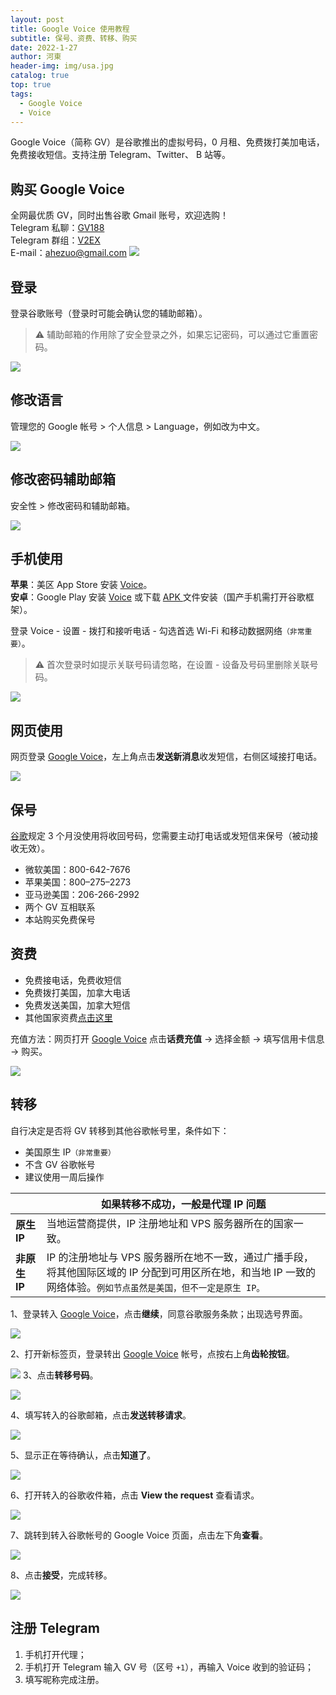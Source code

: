 ```yaml
---
layout: post
title: Google Voice 使用教程
subtitle: 保号、资费、转移、购买
date: 2022-1-27
author: 河東
header-img: img/usa.jpg
catalog: true
top: true
tags:
  - Google Voice
  - Voice
---
```


Google Voice（简称 GV）是谷歌推出的虚拟号码，0 月租、免费拨打美加电话，免费接收短信。支持注册 Telegram、Twitter、 B 站等。

## 购买 Google Voice
全网最优质 GV，同时出售谷歌 Gmail 账号，欢迎选购！\
Telegram 私聊：[GV188](https://t.me/GV188)\
Telegram 群组：[V2EX](https://t.me/V2EXPro)\
E-mail：<ahezuo@gmail.com>
![](https://i.imgur.com/UyZKAr1.png)


## 登录
登录谷歌账号（登录时可能会确认您的辅助邮箱）。

>⚠️ 辅助邮箱的作用除了安全登录之外，如果忘记密码，可以通过它重置密码。

![](https://i.imgur.com/cAWNsRj.png)

## 修改语言
管理您的 Google 帐号 > 个人信息 > Language，例如改为中文。

![](https://i.imgur.com/oMYAOmY.png)
## 修改密码辅助邮箱
安全性 > 修改密码和辅助邮箱。

![](https://i.imgur.com/dmWyVKU.png)




## 手机使用
**苹果**：美区 App Store 安装 [Voice](https://apps.apple.com/us/app/google-voice/id318698524)。\
**安卓**：Google Play 安装 [Voice](https://play.google.com/store/apps/details?id=com.google.android.apps.googlevoice&hl=zh&gl=US) 或下载 [APK ](https://apkpure.com/search?q=Google+Voice)文件安装（国产手机需打开谷歌框架）。

登录 Voice - 设置 - 拨打和接听电话 - 勾选首选 Wi-Fi 和移动数据网络`（非常重要）`。

>⚠️ 首次登录时如提示关联号码请忽略，在设置 - 设备及号码里删除关联号码。

![](https://i.imgur.com/TCY50ff.jpg)

## 网页使用
网页登录 [Google Voice](https://voice.google.com/)，左上角点击**发送新消息**收发短信，右侧区域接打电话。

![](https://i.imgur.com/IrB7dd5.png)

## 保号
[谷歌](https://support.google.com/voice/answer/9230450)规定 3 个月没使用将收回号码，您需要主动打电话或发短信来保号（被动接收无效）。

- 微软美国：800-642-7676
- 苹果美国：800–275–2273
- 亚马逊美国：206-266-2992
- 两个 GV 互相联系
- 本站购买免费保号
  
## 资费
- 免费接电话，免费收短信
- 免费拨打美国，加拿大电话
- 免费发送美国，加拿大短信
- 其他国家资费[点击这里](https://voice.google.com/u/0/rates?pli=1)

充值方法：网页打开 [Google Voice](https://voice.google.com/u/3/billing) 点击**话费充值** → 选择金额 → 填写信用卡信息 → 购买。

![](https://i.imgur.com/5WiCJVa.png)


## 转移
自行决定是否将 GV 转移到其他谷歌帐号里，条件如下：
- 美国原生 IP`（非常重要）`
- 不含 GV 谷歌帐号
- 建议使用一周后操作

|  | 如果转移不成功，一般是代理 IP 问题  |
|---|---|
| **原生 IP** |  当地运营商提供，IP 注册地址和 VPS 服务器所在的国家一致。|
| **非原生 IP** | IP 的注册地址与 VPS 服务器所在地不一致，通过广播手段，将其他国际区域的 IP 分配到可用区所在地，和当地 IP 一致的网络体验。`例如节点虽然是美国，但不一定是原生 IP。` |

1、登录转入 [Google Voice](https://voice.google.com/u/0/messages)，点击**继续**，同意谷歌服务条款；出现选号界面。

![](https://i.imgur.com/b7Iiwn2.png)

2、打开新标签页，登录转出 [Google Voice](https://voice.google.com/u/0/messages) 帐号，点按右上角**齿轮按钮**。


![](https://i.imgur.com/FpZ4KxH.png)
3、点击**转移号码**。

![](https://i.imgur.com/OASFgdA.png)

4、填写转入的谷歌邮箱，点击**发送转移请求**。


![](https://i.imgur.com/dnPKT2H.png)


5、显示正在等待确认，点击**知道了**。

![](https://i.imgur.com/YbWLJgg.png)

6、打开转入的谷歌收件箱，点击 **View the request** 查看请求。

![](https://i.imgur.com/4H0A9lC.png)

7、跳转到转入谷歌帐号的 Google Voice 页面，点击左下角**查看**。

![](https://i.imgur.com/Yl00SOG.png)

8、点击**接受**，完成转移。

![](https://i.imgur.com/naiWfji.png)

## 注册 Telegram
1. 手机打开代理；
2. 手机打开 Telegram 输入 GV 号（区号 `+1`），再输入 Voice 收到的验证码；
3. 填写昵称完成注册。
